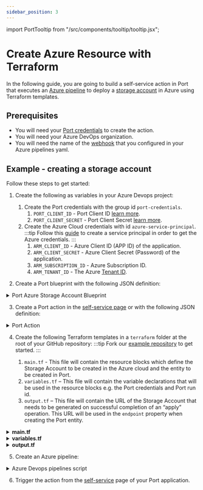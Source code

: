 ```yaml
---
sidebar_position: 3
---
```


import PortTooltip from "/src/components/tooltip/tooltip.jsx";

# Create Azure Resource with Terraform

In the following guide, you are going to build a self-service action in Port that executes an [Azure pipeline](/create-self-service-experiences/setup-backend/azure-pipeline/azure-pipeline.md) to deploy a [storage account](https://learn.microsoft.com/en-us/azure/storage/common/storage-account-overview) in Azure using Terraform templates.


## Prerequisites

- You will need your [Port credentials](/build-your-software-catalog/custom-integration/api/api.md#find-your-port-credentials) to create the action.
- You will need your Azure DevOps organization.
- You will need the name of the [webhook](/create-self-service-experiences/setup-backend/azure-pipeline/#define-incoming-webhook-in-azure) that you configured in your Azure pipelines yaml.

## Example - creating a storage account

Follow these steps to get started:

1. Create the following as variables in your Azure Devops project:
    1. Create the Port credentials with the group id `port-credentials`.
        1. `PORT_CLIENT_ID` - Port Client ID [learn more](/build-your-software-catalog/custom-integration/api/#get-api-token).
        2. `PORT_CLIENT_SECRET` - Port Client Secret [learn more](/build-your-software-catalog/custom-integration/api/#get-api-token).
    2. Create the Azure Cloud credentials with id `azure-service-principal`.
        :::tip
        Follow this [guide](https://learn.microsoft.com/en-us/azure/developer/terraform/get-started-cloud-shell-bash?tabs=bash#create-a-service-principal) to create a service principal in order to get the Azure credentials.
        :::
        1. `ARM_CLIENT_ID` - Azure Client ID (APP ID) of the application.
        2. `ARM_CLIENT_SECRET` - Azure Client Secret (Password) of the application.
        3. `ARM_SUBSCRIPTION_ID` - Azure Subscription ID.
        4. `ARM_TENANT_ID` - The Azure [Tenant ID](https://learn.microsoft.com/en-us/azure/azure-portal/get-subscription-tenant-id).

2. Create a Port <PortTooltip id="blueprint">blueprint</PortTooltip> with the following JSON definition:

<details>
   <summary>Port Azure Storage Account Blueprint</summary>
   :::note
   Keep in mind that this can be any blueprint you require; the provided example is just for reference.
   :::

```json showLineNumbers
{
    "identifier": "azureStorage",
    "title": "Azure Storage Account",
    "icon": "Azure",
    "schema": {
        "properties": {
            "storage_name": {
                "title": "Account Name",
                "type": "string",
                "minLength": 3,
                "maxLength": 63,
                "icon": "DefaultProperty"
            },
            "storage_location": {
                "icon": "DefaultProperty",
                "title": "Location",
                "type": "string"
            },
            "url": {
                "title": "URL",
                "format": "url",
                "type": "string",
                "icon": "DefaultProperty"
            }
        },
        "required": [
            "storage_name",
            "storage_location"
        ]
    },
    "mirrorProperties": {},
    "calculationProperties": {},
    "relations": {}
}
```

  </details>

3. Create a Port action in the [self-service page](https://app.getport.io/self-serve) or with the following JSON definition:

<details>

  <summary>Port Action</summary>
   :::tip
- `<AZURE-DEVOPS-ORG>` - your Azure DevOps organization name, can be found in your Azure DevOps URL: `https://dev.azure.com/{AZURE-DEVOPS-ORG}`;
- `<AZURE-DEVOPS-WEBHOOK-NAME>` - the name you gave to the webhook resource in the Azure yaml pipeline file.
:::


```json showLineNumbers
{
  "identifier": "azureStorage_azure_pipelines_create_azure",
  "title": "Azure Pipelines Create Azure",
  "icon": "Azure",
  "description": "Use azure pipelines to terraform an azure resource ",
  "trigger": {
    "type": "self-service",
    "operation": "CREATE",
    "userInputs": {
      "properties": {
        "storage_name": {
          "icon": "Azure",
          "title": "Storage Name",
          "description": "The Azure Storage Account",
          "type": "string"
        },
        "storage_location": {
          "title": "Storage Location",
          "icon": "Azure",
          "type": "string",
          "default": "westus2"
        }
      },
      "required": [
        "storage_name"
      ],
      "order": [
        "storage_name",
        "storage_location"
      ]
    },
    "blueprintIdentifier": "azureStorage"
  },
  "invocationMethod": {
    "type": "AZURE_DEVOPS",
    "webhook": "<AZURE-DEVOPS-WEBHOOK-NAME>",
    "org": "<AZURE-DEVOPS-ORG>",
    "payload": {
      "action": "{{ .action.identifier[(\"azureStorage_\" | length):] }}",
      "resourceType": "run",
      "status": "TRIGGERED",
      "trigger": "{{ .trigger | {by, origin, at} }}",
      "context": {
        "entity": "{{.entity.identifier}}",
        "blueprint": "{{.action.blueprint}}",
        "runId": "{{.run.id}}"
      },
      "payload": {
        "entity": "{{ (if .entity == {} then null else .entity end) }}",
        "action": {
          "invocationMethod": {
            "type": "AZURE-DEVOPS",
            "webhook": "<AZURE-DEVOPS-WEBHOOK-NAME>",
            "org": "<AZURE-DEVOPS-ORG>"
          },
          "trigger": "{{.trigger.operation}}"
        },
        "properties": {
          "{{if (.inputs | has(\"storage_name\")) then \"storage_name\" else null end}}": "{{.inputs.\"storage_name\"}}",
          "{{if (.inputs | has(\"storage_location\")) then \"storage_location\" else null end}}": "{{.inputs.\"storage_location\"}}"
        },
        "censoredProperties": "{{.action.encryptedProperties}}"
      }
    }
  },
  "requiredApproval": false,
  "publish": true
}
```

</details>

4. Create the following Terraform templates in a `terraform` folder at the root of your GitHub repository:
    :::tip
    Fork our [example repository](https://github.com/port-labs/pipelines-terraform-azure) to get started.
    :::

    1. `main.tf` - This file will contain the resource blocks which define the Storage Account to be created in the Azure cloud and the entity to be created in Port.
    2. `variables.tf` – This file will contain the variable declarations that will be used in the resource blocks e.g. the Port credentials and Port run id.
    3. `output.tf` – This file will contain the URL of the Storage Account that needs to be generated on successful completion of an “apply” operation. This URL will be used in the `endpoint` property when creating the Port entity.

<details>
  <summary><b>main.tf</b></summary>

```hcl showLineNumbers title="main.tf"
terraform {
    required_providers {
        azurerm = {
            source  = "hashicorp/azurerm"
            version = "~> 3.0.2"
        }
        port = {
            source  = "port-labs/port-labs"
            version = "~> 2.0.3"
        }
    }

    required_version = ">= 2.0.3"
}

provider "azurerm" {

    features {}
}

provider "port" {
    client_id = var.port_client_id
    secret    = var.port_client_secret
}

resource "azurerm_storage_account" "storage_account" {
    name                = var.storage_account_name
    resource_group_name = var.resource_group_name

    location                 = var.location
    account_tier             = "Standard"
    account_replication_type = "LRS"
    account_kind             = "StorageV2"
}

resource "port_entity" "azure_storage_account" {
    count      = length(azurerm_storage_account.storage_account) > 0 ? 1 : 0
    identifier = var.storage_account_name
    title      = var.storage_account_name
    blueprint  = "azureStorage"
    run_id     = var.port_run_id
    properties = {
        string_props = {
        "storage_name"     = var.storage_account_name,
        "storage_location" = var.location,
        "endpoint"         = azurerm_storage_account.storage_account.primary_web_endpoint
        }
    }

    depends_on = [azurerm_storage_account.storage_account]
}
```

</details>

<details>
  
  <summary><b>variables.tf</b></summary>
  :::note
  Replace the default `resource_group_name` with a resource group from your Azure account. Check this [guide](https://learn.microsoft.com/en-us/azure/azure-resource-manager/management/manage-resource-groups-portal) to find your resource groups. You may also wish to set the default values of other variables.
  :::

```hcl showLineNumbers title="variables.tf"
variable "resource_group_name" {
    type        = string
    default     = "myTFResourceGroup"
    description = "RG name in Azure"
}

variable "location" {
    type        = string
    default     = "westus2"
    description = "RG location in Azure"
}

variable "storage_account_name" {
    type        = string
    description = "Storage Account name in Azure"
    default     = "demo"
}

variable "port_run_id" {
    type        = string
    description = "The runID of the action run that created the entity"
}

variable "port_client_id" {
    type        = string
    description = "The Port client ID"
}

variable "port_client_secret" {
    type        = string
    description = "The Port client secret"
}
```

</details>

<details>
<summary><b>output.tf</b></summary>
  
```hcl showLineNumbers title="output.tf"
output "endpoint_url" {
    value = azurerm_storage_account.storage_account.primary_web_endpoint
}
```

</details>

5. Create an Azure pipeline:

<details>

<summary>Azure Devops pipelines script</summary>

```yaml showLineNumbers title="azure-pipelines.yml"
trigger: none

pool:
  vmImage: "ubuntu-latest"

resources:
  webhooks:
    - webhook: PortWebhook
      connection: PortWebhook

variables:
  - group: port-credentials
  - group: azure-service-principal
  - name: STORAGE_NAME
    value: ${{ parameters.PortWebhook.payload.properties.storage_name }}
  - name: STORAGE_LOCATION
    value: ${{ parameters.PortWebhook.payload.properties.storage_location }}
  - name: PORT_RUN_ID
    value: ${{ parameters.PortWebhook.context.runId }}

jobs:
- job: DeployJob
  displayName: 'Deploy to Azure and Port'
  steps:
  - checkout: self
    displayName: 'Checkout repository'
  
  - bash: |
      startedAt=$(date -u +%Y-%m-%dT%H:%M:%S.000Z)
      echo "##vso[task.setvariable variable=startedAt]$startedAt"
      echo "Started at $startedAt"
    displayName: 'Set Start Time'
  
  - script: |
      sudo apt-get update
      sudo apt-get install -y jq
    displayName: Install jq

  - script: |
      accessToken=$(curl -X POST \
            -H 'Content-Type: application/json' \
            -d '{"clientId": "$(PORT_CLIENT_ID)", "clientSecret": "$(PORT_CLIENT_SECRET)"}' \
            -s 'https://api.getport.io/v1/auth/access_token' | jq -r '.accessToken')
      echo "##vso[task.setvariable variable=accessToken;isOutput=true]$accessToken"
    displayName: 'Fetch Access Token and Run ID'
    name: getToken

  - bash: |      
      terraform init -input=false
    displayName: 'Initialize configuration'
    failOnStderr: true
    workingDirectory: 'terraform'

  - script: |
      terraform validate
    displayName: 'Terraform Validate'
    workingDirectory: 'terraform'

  - script: |
      tf_plan_and_apply() {
          local plan_type=$1
          local target_option=""
          
          if [ "$plan_type" == "azure" ]; then
            target_option="-target=azurerm_storage_account.storage_account"
          fi

          terraform plan \
            -input=false \
            -out=tf${plan_type}-${BUILD_BUILDNUMBER}.tfplan \
            -var="storage_account_name=${STORAGE_NAME}" \
            -var="location=${STORAGE_LOCATION}" \
            $target_option

          terraform apply -auto-approve -input=false tf${plan_type}-${BUILD_BUILDNUMBER}.tfplan
      }

      tf_plan_and_apply azure
      tf_plan_and_apply port
    displayName: 'Terraform changes to Azure and Port'
    workingDirectory: 'terraform'
    env:
      TF_VAR_resource_group_name: arete-resources
      TF_VAR_port_client_id: $(PORT_CLIENT_ID)
      TF_VAR_port_client_secret: $(PORT_CLIENT_SECRET)
      TF_VAR_port_run_id: $(PORT_RUN_ID)

  - script: |
      completedAt=$(date -u +%Y-%m-%dT%H:%M:%S.000Z)
      terraform_output=$(terraform output endpoint_url | sed 's/"//g')
      echo ${terraform_output}

      curl -X PATCH \
        -H 'Content-Type: application/json' \
        -H 'Authorization: Bearer $(getToken.accessToken)' \
        -d '{
            "status": "SUCCESS",
            "message": {"run_status":"Completed resource creation at $(completedAt)", "url":"$(terraform_output)" }
          }' \
        "https://api.getport.io/v1/actions/runs/$(PORT_RUN_ID)"
    displayName: 'Update Run Status'
    workingDirectory: 'terraform'
```

</details>

6. Trigger the action from the [self-service](https://app.getport.io/self-serve) page of your Port application.
